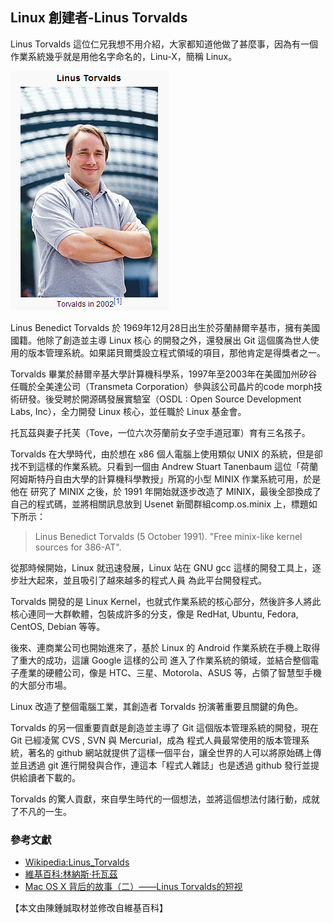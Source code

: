 ## Linux 創建者-Linus Torvalds

Linus Torvalds 這位仁兄我想不用介紹，大家都知道他做了甚麼事，因為有一個作業系統幾乎就是用他名字命名的，Linu-X，簡稱 Linux。

![](../img/LinusTorvalds.png)

Linus Benedict Torvalds 於 1969年12月28日出生於芬蘭赫爾辛基市，擁有美國國籍。他除了創造並主導 Linux 核心 的開發之外，還發展出 Git 這個廣為世人使用的版本管理系統。如果諾貝爾獎設立程式領域的項目，那他肯定是得獎者之一。

Torvalds 畢業於赫爾辛基大學計算機科學系，1997年至2003年在美國加州矽谷任職於全美達公司（Transmeta Corporation）參與該公司晶片的code morph技術研發。後受聘於開源碼發展實驗室（OSDL : Open Source Development Labs, Inc），全力開發 Linux 核心，並任職於 Linux 基金會。

托瓦茲與妻子托芙（Tove，一位六次芬蘭前女子空手道冠軍）育有三名孩子。

Torvalds 在大學時代，由於想在 x86 個人電腦上使用類似 UNIX 的系統，但是卻找不到這樣的作業系統。只看到一個由
Andrew Stuart Tanenbaum 這位「荷蘭阿姆斯特丹自由大學的計算機科學教授」所寫的小型 MINIX 作業系統可用，於是他在
研究了 MINIX 之後，於 1991 年開始就逐步改造了 MINIX，最後全部換成了自己的程式碼，並將相關訊息放到 Usenet 新聞群組comp.os.minix 上，標題如下所示：

> Linus Benedict Torvalds (5 October 1991). "Free minix-like kernel sources for 386-AT".

從那時候開始，Linux 就迅速發展，Linux 站在 GNU gcc 這樣的開發工具上，逐步壯大起來，並且吸引了越來越多的程式人員
為此平台開發程式。

Torvalds 開發的是 Linux Kernel，也就式作業系統的核心部分，然後許多人將此核心連同一大群軟體，包裝成許多的分支，像是 RedHat, Ubuntu, Fedora, CentOS, Debian 等等。

後來、連商業公司也開始進來了，基於 Linux 的 Android 作業系統在手機上取得了重大的成功，這讓 Google 這樣的公司
進入了作業系統的領域，並結合整個電子產業的硬體公司，像是 HTC、三星、Motorola、ASUS 等，占領了智慧型手機
的大部分市場。

Linux 改造了整個電腦工業，其創造者 Torvalds 扮演著重要且關鍵的角色。

Torvalds 的另一個重要貢獻是創造並主導了 Git 這個版本管理系統的開發，現在 Git 已經凌駕 CVS , SVN 與 Mercurial，成為
程式人員最常使用的版本管理系統，著名的 github 網站就提供了這樣一個平台，讓全世界的人可以將原始碼上傳並且透過 git
進行開發與合作，連這本「程式人雜誌」也是透過 github 發行並提供給讀者下載的。

Torvalds 的驚人貢獻，來自學生時代的一個想法，並將這個想法付諸行動，成就了不凡的一生。

### 參考文獻
* [Wikipedia:Linus_Torvalds](http://en.wikipedia.org/wiki/Linus_Torvalds)
* [維基百科:林納斯·托瓦茲](http://zh.wikipedia.org/wiki/%E6%9E%97%E7%BA%B3%E6%96%AF%C2%B7%E6%89%98%E7%93%A6%E5%85%B9)
* [Mac OS X 背后的故事（二）——Linus Torvalds的短视](http://www.programmer.com.cn/6617/)


【本文由陳鍾誠取材並修改自維基百科】


